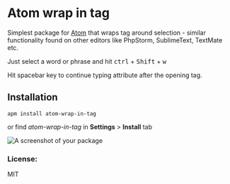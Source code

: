 # Atom wrap in tag

Simplest package for [Atom](https://atom.io/) that wraps tag around selection - similar functionality found on other editors like PhpStorm, SublimeText, TextMate etc.

Just select a word or phrase and hit <kbd>ctrl</kbd> + <kbd>Shift</kbd> + <kbd>w</kbd>

Hit spacebar key to continue typing attribute after the opening tag.

## Installation

`apm install atom-wrap-in-tag`

or find _atom-wrap-in-tag_ in **Settings** > **Install** tab

![A screenshot of your package](https://raw.githubusercontent.com/sanusart/atom-wrap-in-tag/master/images/screenshot.gif)

### License:

MIT
